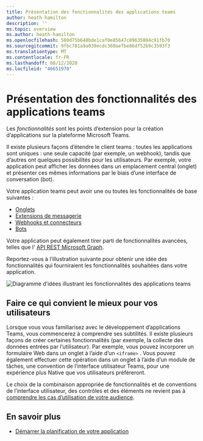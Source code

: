 ```yaml
---
title: Présentation des fonctionnalités des applications teams
author: heath-hamilton
description: ''
ms.topic: overview
ms.author: heath-hamilton
ms.openlocfilehash: 580d75b648bde1caf0e85647c89635804c91fb70
ms.sourcegitcommit: 9fbc701a9a039ecdc360aefbe86df52b9c3593f3
ms.translationtype: MT
ms.contentlocale: fr-FR
ms.lasthandoff: 08/12/2020
ms.locfileid: "46651970"
---
```

# <a name="understanding-teams-app-capabilities"></a>Présentation des fonctionnalités des applications teams

Les *fonctionnalités* sont les points d’extension pour la création d’applications sur la plateforme Microsoft Teams.

Il existe plusieurs façons d’étendre le client teams : toutes les applications sont uniques : une seule capacité (par exemple, un webhook), tandis que d’autres ont quelques possibilités pour les utilisateurs. Par exemple, votre application peut afficher les données dans un emplacement central (onglet) et présenter ces mêmes informations par le biais d’une interface de conversation (bot).

Votre application teams peut avoir une ou toutes les fonctionnalités de base suivantes :

* [Onglets](../tabs/what-are-tabs.md)
* [Extensions de messagerie](../messaging-extensions/what-are-messaging-extensions.md)
* [Webhooks et connecteurs](../webhooks-and-connectors/what-are-webhooks-and-connectors.md)
* [Bots](../bots/what-are-bots.md)

Votre application peut également tirer parti de fonctionnalités avancées, telles que l' [API REST Microsoft Graph](../graph-api/rsc/resource-specific-consent.md).

Reportez-vous à l’illustration suivante pour obtenir une idée des fonctionnalités qui fourniraient les fonctionnalités souhaitées dans votre application.

![Diagramme d’idées illustrant les fonctionnalités des applications teams](doc-links/images/capabilities-overview.png)

## <a name="doing-whats-best-for-your-users"></a>Faire ce qui convient le mieux pour vos utilisateurs

Lorsque vous vous familiarisez avec le développement d’applications Teams, vous commencerez à comprendre ses subtilités. Il existe plusieurs façons de créer certaines fonctionnalités (par exemple, la collecte des données entrées par l’utilisateur). Par exemple, vous pouvez incorporer un formulaire Web dans un onglet à l’aide d’un `<iframe>` . Vous pouvez également effectuer cette opération dans un onglet à l’aide d’un module de tâches, une convention de l’interface utilisateur Teams, pour une expérience plus Native que vos utilisateurs préféreront.

Le choix de la combinaison appropriée de fonctionnalités et de conventions de l’interface utilisateur, des contrôles et des éléments ne revient pas à [comprendre les cas d’utilisation de votre audience](../concepts/design/understand-use-cases.md).

## <a name="learn-more"></a>En savoir plus

* [Démarrer la planification de votre application](../concepts/extensibility-points.md)
